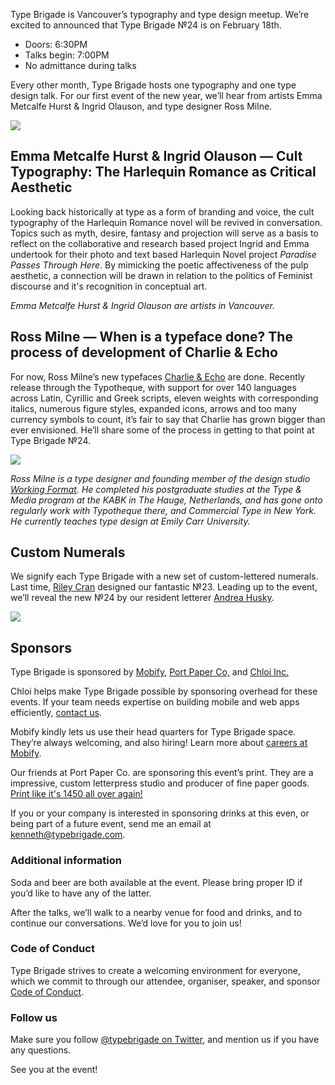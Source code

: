 Type Brigade is Vancouver’s typography and type design meetup. We’re excited to announced that Type Brigade №24 is on February 18th.

- Doors: 6:30PM
- Talks begin: 7:00PM
- No admittance during talks

Every other month, Type Brigade hosts one typography and one type design talk. For our first event of the new year, we’ll hear from artists Emma Metcalfe Hurst & Ingrid Olauson, and type designer Ross Milne.

![](http://photos1.meetupstatic.com/photos/event/e/4/2/a/600_433558410.jpeg)

## Emma Metcalfe Hurst & Ingrid Olauson — Cult Typography: The Harlequin Romance as Critical Aesthetic

Looking back historically at type as a form of branding and voice, the cult typography of the Harlequin Romance novel will be revived in conversation. Topics such as myth, desire, fantasy and projection will serve as a basis to reflect on the collaborative and research based project Ingrid and Emma undertook for their photo and text based Harlequin Novel project <cite>Paradise Passes Through Here</cite>. By mimicking the poetic affectiveness of the pulp aesthetic, a connection will be drawn in relation to the politics of Feminist discourse and it's recognition in conceptual art.

_Emma Metcalfe Hurst & Ingrid Olauson are artists in Vancouver._

## Ross Milne — When is a typeface done? The process of development of Charlie & Echo

For now, Ross Milne’s new typefaces [Charlie & Echo](https://www.typotheque.com/blog/echo_and_charlie) are done. Recently release through the Typotheque, with support for over 140 languages across Latin, Cyrillic and Greek scripts, eleven weights with corresponding italics, numerous figure styles, expanded icons, arrows and too many currency symbols to count, it’s fair to say that Charlie has grown bigger than ever envisioned. He’ll share some of the process in getting to that point at Type Brigade №24.

![](http://photos2.meetupstatic.com/photos/event/e/2/2/c/600_433557900.jpeg)

_Ross Milne is a type designer and founding member of the design studio [Working Format](http://workingformat.com). He completed his postgraduate studies at the Type & Media program at the KABK in The Hauge, Netherlands, and has gone onto regularly work with Typotheque there, and Commercial Type in New York. He currently teaches type design at Emily Carr University._

## Custom Numerals

We signify each Type Brigade with a new set of custom-lettered numerals. Last time, [Riley Cran](https://twitter.com/rileycran)&nbsp;designed our fantastic №23. Leading up to the event, we’ll reveal the new №24 by our&nbsp;resident letterer [Andrea Husky](http://instagram.com/andreahusky).&nbsp;

![](http://photos3.meetupstatic.com/photos/event/7/4/6/a/600_387269802.jpeg)

## Sponsors

Type Brigade is sponsored by [Mobify](http://mobify.com), [Port Paper Co,](http://www.portpaperco.com/) and [Chloi Inc.](http://chloi.io)

Chloi helps make Type Brigade possible by sponsoring overhead for these events. If your team needs expertise on building mobile and web apps efficiently, [contact us](http://chloi.io/contact).

Mobify kindly lets us use their head quarters for Type Brigade space. They’re always welcoming, and also hiring! Learn more about [careers at Mobify](http://mobify.com/careers).

Our friends at Port Paper Co. are sponsoring this event’s print. They are a impressive, custom letterpress studio and producer of fine paper goods. [Print like it's 1450 all over again!](http://www.portpaperco.com/)

If you or your company is interested in sponsoring drinks at this even, or being part of a future event, send me an email at [kenneth@typebrigade.com](mailto:kenneth@typebrigade.com).

### Additional information

Soda and beer are both available at the event. Please bring proper ID if you’d like to have any of the latter.

After the talks, we’ll walk to a nearby venue for food and drinks, and to continue our conversations. We’d love for you to join us!

### Code of Conduct

Type Brigade strives to create a welcoming environment for everyone, which we commit to through our attendee, organiser, speaker, and sponsor [Code of Conduct](http://typebrigade.com/code-of-conduct).

### Follow us

Make sure you follow [@typebrigade on Twitter](http://twitter.com/typebrigade), and mention us if you have any questions.

See you at the event!